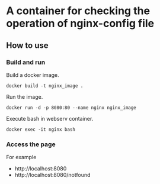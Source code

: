 # A container for  checking the operation of  nginx-config file

## How to use
### Build and run
Build a docker image.
```
docker build -t nginx_image .
```

Run the image.
```
docker run -d -p 8080:80 --name nginx nginx_image
```

Execute bash in webserv container.
```
docker exec -it nginx bash
```

### Access the page
For example
- http://localhost:8080
- http://localhost:8080/notfound


